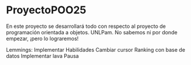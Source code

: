 # ProyectoPOO25
En este proyecto se desarrollará todo con respecto al proyecto de programación orientada a objetos. UNLPam.
No sabemos ni por donde empezar, ¡pero lo lograremos!

Lemmings:
Implementar Habilidades
Cambiar cursor
Ranking con base de datos
Implementar lava
Pausa
